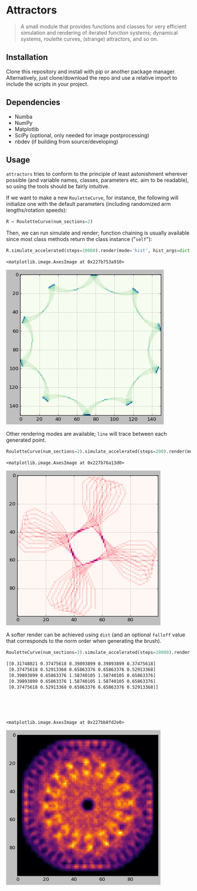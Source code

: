 # Attractors
> A small module that provides functions and classes for very efficient simulation and rendering of iterated function systems; dynamical systems, roulette curves, (strange) attractors, and so on.


## Installation

Clone this repository and install with pip or another package manager. Alternatively, just clone/download the repo and use a relative import to include the scripts in your project.

## Dependencies

- Numba
- NumPy
- Matplotlib
- SciPy (optional, only needed for image postprocessing)
- nbdev (if building from source/developing)

## Usage

`attractors` tries to conform to the principle of least astonishment wherever possible (and variable names, classes, parameters etc. aim to be readable), so using the tools should be fairly intuitive.

If we want to make a new `RouletteCurve`, for instance, the following will initialize one with the default parameters (including randomized arm lengths/rotation speeds):

```python
R = RouletteCurve(num_sections=2)
```

Then, we can run simulate and render; function chaining is usually available since most class methods return the class instance ("`self`"):

```python
R.simulate_accelerated(steps=10000).render(mode='hist', hist_args=dict(bins=150))
```




    <matplotlib.image.AxesImage at 0x227b753a910>




![png](docs/images/output_8_1.png)


Other rendering modes are available; `line` will trace between each generated point.

```python
RouletteCurve(num_sections=2).simulate_accelerated(steps=200).render(mode='line')
```




    <matplotlib.image.AxesImage at 0x227b76a13d0>




![png](docs/images/output_10_1.png)


A softer render can be achieved using `dist` (and an optional `falloff` value that corresponds to the norm order when generating the brush).

```python
RouletteCurve(num_sections=3).simulate_accelerated(steps=10000).render(mode='dist', falloff=3)
```

    [[0.31748021 0.37475618 0.39893899 0.39893899 0.37475618]
     [0.37475618 0.52913368 0.65863376 0.65863376 0.52913368]
     [0.39893899 0.65863376 1.58740105 1.58740105 0.65863376]
     [0.39893899 0.65863376 1.58740105 1.58740105 0.65863376]
     [0.37475618 0.52913368 0.65863376 0.65863376 0.52913368]]
    




    <matplotlib.image.AxesImage at 0x227bb8fd2e0>




![png](docs/images/output_12_2.png)

